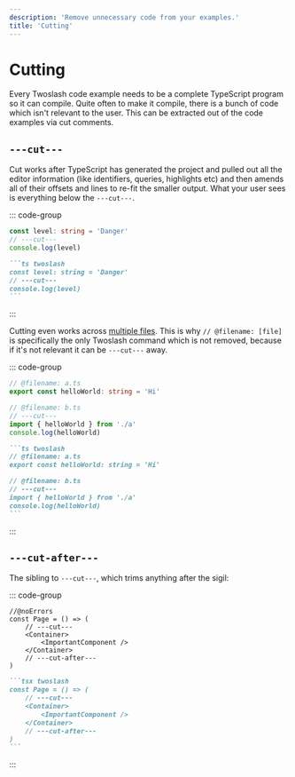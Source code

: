 ```yaml
---
description: 'Remove unnecessary code from your examples.'
title: 'Cutting'
---
```


# Cutting

Every Twoslash code example needs to be a complete TypeScript program so it can compile. Quite often to make it compile, there is a bunch of code which isn't relevant to the user. This can be extracted out of the code examples via cut comments.

## `---cut---`

Cut works after TypeScript has generated the project and pulled out all the editor information (like identifiers, queries, highlights etc) and then amends all of their offsets and lines to re-fit the smaller output. What your user sees is everything below the `---cut---`.

::: code-group

```ts twoslash [output]
const level: string = 'Danger'
// ---cut---
console.log(level)
```

````md [markdown]
```ts twoslash
const level: string = 'Danger'
// ---cut---
console.log(level)
```
````

:::

Cutting even works across [multiple files](multi-file). This is why `// @filename: [file]` is specifically the only Twoslash command which is not removed, because if it's not relevant it can be `---cut---` away.

::: code-group

```ts twoslash [output]
// @filename: a.ts
export const helloWorld: string = 'Hi'

// @filename: b.ts
// ---cut---
import { helloWorld } from './a'
console.log(helloWorld)
```

````md [markdown]
```ts twoslash
// @filename: a.ts
export const helloWorld: string = 'Hi'

// @filename: b.ts
// ---cut---
import { helloWorld } from './a'
console.log(helloWorld)
```
````

:::

## `---cut-after---`

The sibling to `---cut---`, which trims anything after the sigil:

::: code-group

```tsx twoslash [output]
//@noErrors
const Page = () => (
    // ---cut---
    <Container>
        <ImportantComponent />
    </Container>
    // ---cut-after---
)
```

````md [markdown]
```tsx twoslash
const Page = () => (
    // ---cut---
    <Container>
        <ImportantComponent />
    </Container>
    // ---cut-after---
)
```
````

:::
